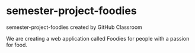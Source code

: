 # semester-project-foodies
semester-project-foodies created by GitHub Classroom

We are creating a web application called Foodies for people with a passion for food.
